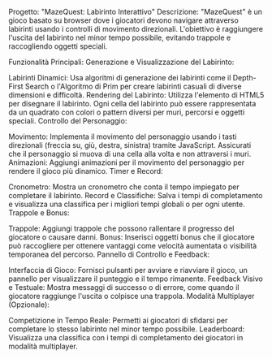 Progetto: "MazeQuest: Labirinto Interattivo"
Descrizione:
"MazeQuest" è un gioco basato su browser dove i giocatori devono navigare attraverso labirinti usando i controlli di movimento direzionali. L'obiettivo è raggiungere l'uscita del labirinto nel minor tempo possibile, evitando trappole e raccogliendo oggetti speciali.

Funzionalità Principali:
Generazione e Visualizzazione del Labirinto:

Labirinti Dinamici: Usa algoritmi di generazione dei labirinti come il Depth-First Search o l'Algoritmo di Prim per creare labirinti casuali di diverse dimensioni e difficoltà.
Rendering del Labirinto: Utilizza l'elemento <canvas> di HTML5 per disegnare il labirinto. Ogni cella del labirinto può essere rappresentata da un quadrato con colori o pattern diversi per muri, percorsi e oggetti speciali.
Controllo del Personaggio:

Movimento: Implementa il movimento del personaggio usando i tasti direzionali (freccia su, giù, destra, sinistra) tramite JavaScript. Assicurati che il personaggio si muova di una cella alla volta e non attraversi i muri.
Animazioni: Aggiungi animazioni per il movimento del personaggio per rendere il gioco più dinamico.
Timer e Record:

Cronometro: Mostra un cronometro che conta il tempo impiegato per completare il labirinto.
Record e Classifiche: Salva i tempi di completamento e visualizza una classifica per i migliori tempi globali o per ogni utente.
Trappole e Bonus:

Trappole: Aggiungi trappole che possono rallentare il progresso del giocatore o causare danni.
Bonus: Inserisci oggetti bonus che il giocatore può raccogliere per ottenere vantaggi come velocità aumentata o visibilità temporanea del percorso.
Pannello di Controllo e Feedback:

Interfaccia di Gioco: Fornisci pulsanti per avviare e riavviare il gioco, un pannello per visualizzare il punteggio e il tempo rimanente.
Feedback Visivo e Testuale: Mostra messaggi di successo o di errore, come quando il giocatore raggiunge l'uscita o colpisce una trappola.
Modalità Multiplayer (Opzionale):

Competizione in Tempo Reale: Permetti ai giocatori di sfidarsi per completare lo stesso labirinto nel minor tempo possibile.
Leaderboard: Visualizza una classifica con i tempi di completamento dei giocatori in modalità multiplayer.
